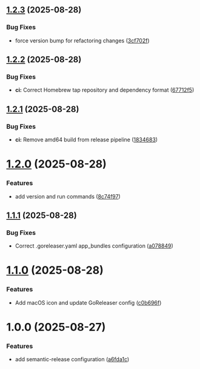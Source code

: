## [1.2.3](https://github.com/kennyparsons/overe/compare/v1.2.2...v1.2.3) (2025-08-28)


### Bug Fixes

* force version bump for refactoring changes ([3cf702f](https://github.com/kennyparsons/overe/commit/3cf702ffcc707778e51010be1c8e0e27c262949f))

## [1.2.2](https://github.com/kennyparsons/overe/compare/v1.2.1...v1.2.2) (2025-08-28)


### Bug Fixes

* **ci:** Correct Homebrew tap repository and dependency format ([67712f5](https://github.com/kennyparsons/overe/commit/67712f5da0683ee566b3decb59ec29bceefd7414))

## [1.2.1](https://github.com/kennyparsons/overe/compare/v1.2.0...v1.2.1) (2025-08-28)


### Bug Fixes

* **ci:** Remove amd64 build from release pipeline ([1834683](https://github.com/kennyparsons/overe/commit/18346838e71ac9aa9d8894de24d2574b69061692))

# [1.2.0](https://github.com/kennyparsons/overe/compare/v1.1.1...v1.2.0) (2025-08-28)


### Features

* add version and run commands ([8c74f97](https://github.com/kennyparsons/overe/commit/8c74f97de3fe27f5067658ca4ba90a4a7f985996))

## [1.1.1](https://github.com/kennyparsons/overe/compare/v1.1.0...v1.1.1) (2025-08-28)


### Bug Fixes

* Correct .goreleaser.yaml app_bundles configuration ([a078849](https://github.com/kennyparsons/overe/commit/a078849ec87040d3665208930bb0a8e01d474405))

# [1.1.0](https://github.com/kennyparsons/overe/compare/v1.0.0...v1.1.0) (2025-08-28)


### Features

* Add macOS icon and update GoReleaser config ([c0b696f](https://github.com/kennyparsons/overe/commit/c0b696f8b64dc6a7365fbafede8209163611be49))

# 1.0.0 (2025-08-27)


### Features

* add semantic-release configuration ([a6fda1c](https://github.com/kennyparsons/overe/commit/a6fda1c448a1599539a72bf15a972cfd916e2b3c))
